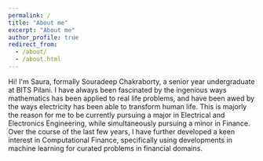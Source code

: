 ```yaml
---
permalink: /
title: "About me"
excerpt: "About me"
author_profile: true
redirect_from: 
  - /about/
  - /about.html
---
```


Hi! I'm Saura, formally Souradeep Chakraborty, a senior year undergraduate at BITS Pilani. I have always been fascinated by the ingenious ways mathematics has been applied to real life problems, and have been awed by the ways electricity has been able to transform human life. This is majorly the reason for me to be currently pursuing a major in Electrical and Electronics Engineering, while simultaneously pursuing a minor in Finance. Over the course of the last few years, I have further developed a keen interest in Computational Finance, specifically using developments in machine learning for curated problems in financial domains. 
